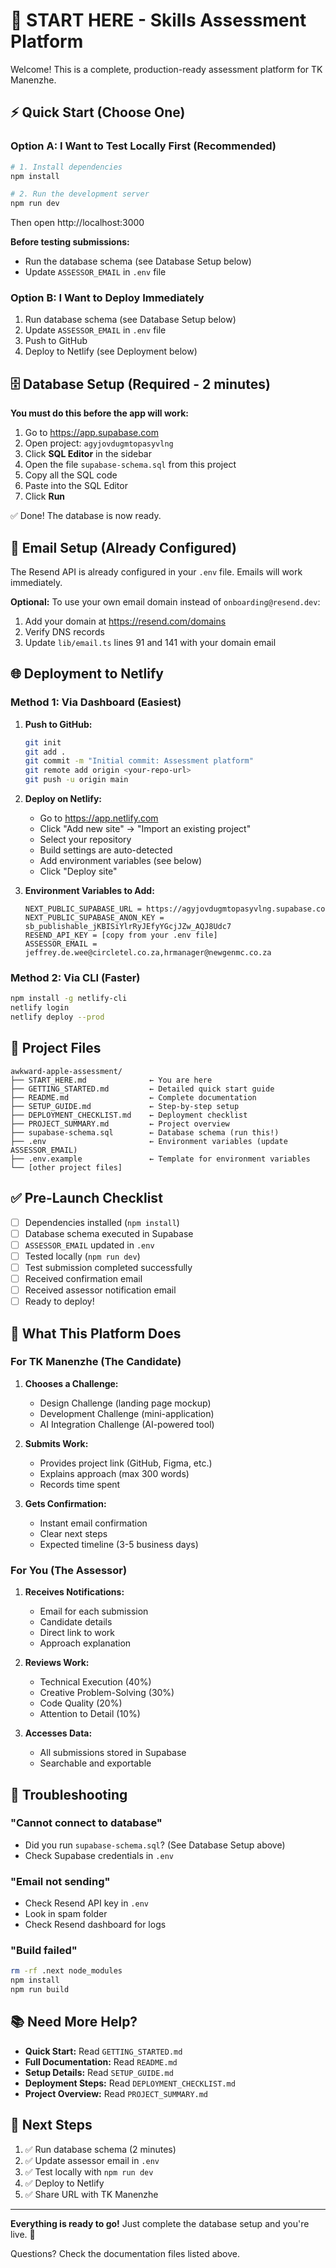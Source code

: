 # 🎯 START HERE - Skills Assessment Platform

Welcome! This is a complete, production-ready assessment platform for TK Manenzhe.

## ⚡ Quick Start (Choose One)

### Option A: I Want to Test Locally First (Recommended)

```bash
# 1. Install dependencies
npm install

# 2. Run the development server
npm run dev
```

Then open http://localhost:3000

**Before testing submissions:**
- Run the database schema (see Database Setup below)
- Update `ASSESSOR_EMAIL` in `.env` file

### Option B: I Want to Deploy Immediately

1. Run database schema (see Database Setup below)
2. Update `ASSESSOR_EMAIL` in `.env` file
3. Push to GitHub
4. Deploy to Netlify (see Deployment below)

## 🗄️ Database Setup (Required - 2 minutes)

**You must do this before the app will work:**

1. Go to https://app.supabase.com
2. Open project: `agyjovdugmtopasyvlng`
3. Click **SQL Editor** in the sidebar
4. Open the file `supabase-schema.sql` from this project
5. Copy all the SQL code
6. Paste into the SQL Editor
7. Click **Run**

✅ Done! The database is now ready.

## 📧 Email Setup (Already Configured)

The Resend API is already configured in your `.env` file. Emails will work immediately.

**Optional:** To use your own email domain instead of `onboarding@resend.dev`:

1. Add your domain at https://resend.com/domains
2. Verify DNS records
3. Update `lib/email.ts` lines 91 and 141 with your domain email

## 🌐 Deployment to Netlify

### Method 1: Via Dashboard (Easiest)

1. **Push to GitHub:**
   ```bash
   git init
   git add .
   git commit -m "Initial commit: Assessment platform"
   git remote add origin <your-repo-url>
   git push -u origin main
   ```

2. **Deploy on Netlify:**
   - Go to https://app.netlify.com
   - Click "Add new site" → "Import an existing project"
   - Select your repository
   - Build settings are auto-detected
   - Add environment variables (see below)
   - Click "Deploy site"

3. **Environment Variables to Add:**
   ```
   NEXT_PUBLIC_SUPABASE_URL = https://agyjovdugmtopasyvlng.supabase.co
   NEXT_PUBLIC_SUPABASE_ANON_KEY = sb_publishable_jKBISiYlrRyJEfyYGcjJZw_AQJ8Udc7
   RESEND_API_KEY = [copy from your .env file]
   ASSESSOR_EMAIL = jeffrey.de.wee@circletel.co.za,hrmanager@newgenmc.co.za
   ```

### Method 2: Via CLI (Faster)

```bash
npm install -g netlify-cli
netlify login
netlify deploy --prod
```

## 📁 Project Files

```
awkward-apple-assessment/
├── START_HERE.md              ← You are here
├── GETTING_STARTED.md         ← Detailed quick start guide
├── README.md                  ← Complete documentation
├── SETUP_GUIDE.md             ← Step-by-step setup
├── DEPLOYMENT_CHECKLIST.md    ← Deployment checklist
├── PROJECT_SUMMARY.md         ← Project overview
├── supabase-schema.sql        ← Database schema (run this!)
├── .env                       ← Environment variables (update ASSESSOR_EMAIL)
├── .env.example               ← Template for environment variables
└── [other project files]
```

## ✅ Pre-Launch Checklist

- [ ] Dependencies installed (`npm install`)
- [ ] Database schema executed in Supabase
- [ ] `ASSESSOR_EMAIL` updated in `.env`
- [ ] Tested locally (`npm run dev`)
- [ ] Test submission completed successfully
- [ ] Received confirmation email
- [ ] Received assessor notification email
- [ ] Ready to deploy!

## 🎨 What This Platform Does

### For TK Manenzhe (The Candidate)

1. **Chooses a Challenge:**
   - Design Challenge (landing page mockup)
   - Development Challenge (mini-application)
   - AI Integration Challenge (AI-powered tool)

2. **Submits Work:**
   - Provides project link (GitHub, Figma, etc.)
   - Explains approach (max 300 words)
   - Records time spent

3. **Gets Confirmation:**
   - Instant email confirmation
   - Clear next steps
   - Expected timeline (3-5 business days)

### For You (The Assessor)

1. **Receives Notifications:**
   - Email for each submission
   - Candidate details
   - Direct link to work
   - Approach explanation

2. **Reviews Work:**
   - Technical Execution (40%)
   - Creative Problem-Solving (30%)
   - Code Quality (20%)
   - Attention to Detail (10%)

3. **Accesses Data:**
   - All submissions stored in Supabase
   - Searchable and exportable

## 🚨 Troubleshooting

### "Cannot connect to database"
- Did you run `supabase-schema.sql`? (See Database Setup above)
- Check Supabase credentials in `.env`

### "Email not sending"
- Check Resend API key in `.env`
- Look in spam folder
- Check Resend dashboard for logs

### "Build failed"
```bash
rm -rf .next node_modules
npm install
npm run build
```

## 📚 Need More Help?

- **Quick Start:** Read `GETTING_STARTED.md`
- **Full Documentation:** Read `README.md`
- **Setup Details:** Read `SETUP_GUIDE.md`
- **Deployment Steps:** Read `DEPLOYMENT_CHECKLIST.md`
- **Project Overview:** Read `PROJECT_SUMMARY.md`

## 🎯 Next Steps

1. ✅ Run database schema (2 minutes)
2. ✅ Update assessor email in `.env`
3. ✅ Test locally with `npm run dev`
4. ✅ Deploy to Netlify
5. ✅ Share URL with TK Manenzhe

---

**Everything is ready to go!** Just complete the database setup and you're live. 🚀

Questions? Check the documentation files listed above.
